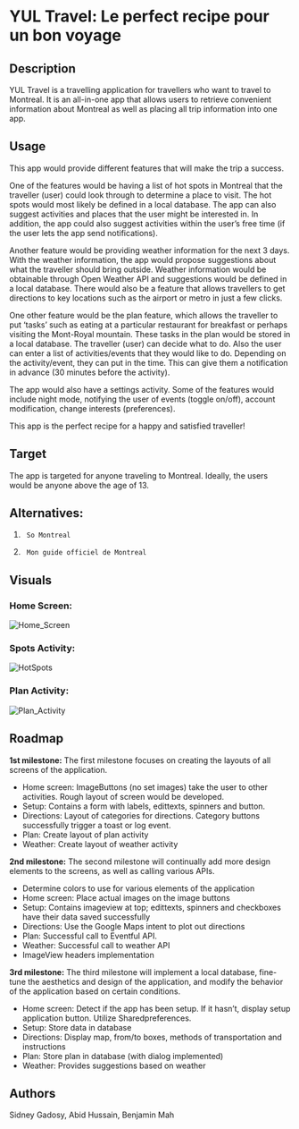 # YUL Travel: Le perfect recipe pour un bon voyage

## Description
YUL Travel is a travelling application for travellers who want to travel to 
Montreal. It is an all-in-one app that allows users to retrieve convenient 
information about Montreal as well as placing all trip information into one app.

## Usage
This app would provide different features that will make the trip a success. 

One of the features would be having a list of hot spots in Montreal that the 
traveller (user) could look through to determine a place to visit. The hot spots
would most likely be defined in a local database. The app can also suggest 
activities and places that the user might be interested in. In addition, the app 
could also suggest activities within the user’s free time (if the user lets the 
app send notifications).

Another feature would be providing weather information for the next 3 days. With
the weather information, the app would propose suggestions about what the 
traveller should bring outside. Weather information would be obtainable through 
Open Weather API and suggestions would be defined in a local database.
There would also be a feature that allows travellers to get directions to key 
locations such as the airport or metro in just a few clicks.

One other feature would be the plan feature, which allows the traveller to put 
‘tasks’ such as eating at a particular restaurant for breakfast or perhaps 
visiting the Mont-Royal mountain. These tasks in the plan would be stored in a 
local database. The traveller (user) can decide what to do. Also the user can 
enter a list of activities/events that they would like to do. Depending on the 
activity/event, they can put in the time. This can give them a notification in 
advance (30 minutes before the activity).

The app would also have a settings activity. Some of the features would include 
night mode, notifying the user of events (toggle on/off), account modification, 
change interests (preferences).

This app is the perfect recipe for a happy and satisfied traveller!

## Target
The app is targeted for anyone traveling to Montreal. Ideally, the users would 
be anyone above the age of 13.

## Alternatives:
1.  	So Montreal
2.  	Mon guide officiel de Montreal

## Visuals
### Home Screen:
![Home_Screen](/uploads/6cc507dd07f5a63a1a1a0d40be46c20f/Home_Screen.PNG)
### Spots Activity:
![HotSpots](/uploads/bcc66a80ddf1dfee7488334352c0955b/HotSpots.PNG)
### Plan Activity:
![Plan_Activity](/uploads/ec9de3fc003f2ea3e07bbaccee84fae4/Plan_Activity.PNG)

## Roadmap
**1st milestone:** The first milestone focuses on creating the layouts of all
screens of the application.
* Home screen: ImageButtons (no set images) take the user to other activities.
Rough layout of screen would be developed.
* Setup: Contains a form with labels, edittexts, spinners and button.
* Directions: Layout of categories for directions. Category buttons successfully
trigger a toast or log event.
* Plan: Create layout of plan activity
* Weather: Create layout of weather activity

**2nd milestone:** The second milestone will continually add more design
elements to the screens, as well as calling various APIs.
* Determine colors to use for various elements of the application
* Home screen: Place actual images on the image buttons
* Setup: Contains imageview at top; edittexts, spinners and checkboxes have 
their data saved successfully
* Directions: Use the Google Maps intent to plot out directions
* Plan: Successful call to Eventful API.
* Weather: Successful call to weather API
* ImageView headers implementation

**3rd milestone:** The third milestone will implement a local database,
fine-tune the aesthetics and design of the application, and modify the
behavior of the application based on certain conditions.
* Home screen: Detect if the app has been setup. If it hasn’t, display setup 
application button. Utilize Sharedpreferences.
* Setup: Store data in database
* Directions: Display map, from/to boxes, methods of transportation and 
instructions
* Plan: Store plan in database (with dialog implemented)
* Weather: Provides suggestions based on weather

## Authors
Sidney Gadosy, Abid Hussain, Benjamin Mah 
